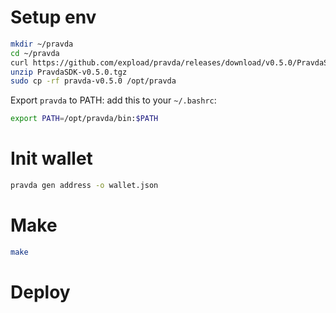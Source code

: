 # Setup env

```bash
mkdir ~/pravda
cd ~/pravda
curl https://github.com/expload/pravda/releases/download/v0.5.0/PravdaSDK-v0.5.0.tgz
unzip PravdaSDK-v0.5.0.tgz
sudo cp -rf pravda-v0.5.0 /opt/pravda
```

Export `pravda` to PATH: add this to your `~/.bashrc`:
```bash
export PATH=/opt/pravda/bin:$PATH
```

# Init wallet

```bash
pravda gen address -o wallet.json
```

# Make

```bash
make
```

# Deploy
```bash
```
